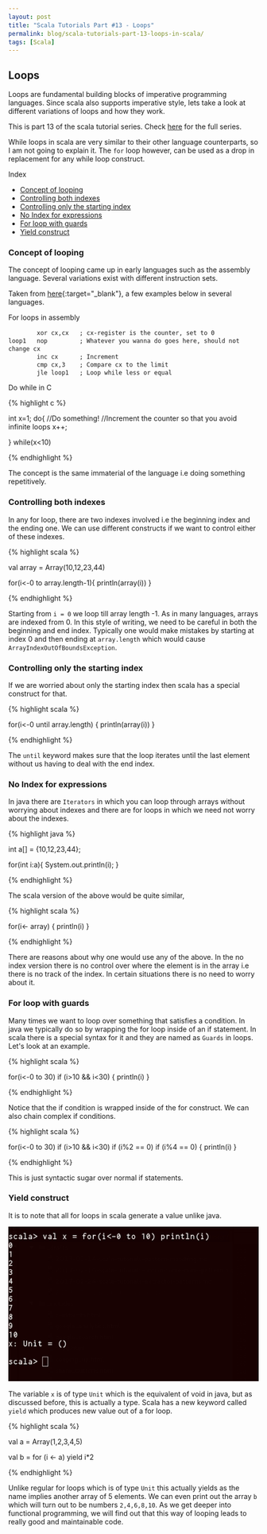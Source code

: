 ```yaml
---
layout: post
title: "Scala Tutorials Part #13 - Loops"
permalink: blog/scala-tutorials-part-13-loops-in-scala/
tags: [Scala]
---
```


Loops
-----

Loops are fundamental building blocks of imperative programming languages. Since scala also supports imperative style, lets take a look at 
different variations of loops and how they work.

This is part 13 of the scala tutorial series. Check [here](/tags/#Scala) for the full series.

While loops in scala are very similar to their other language counterparts, so I am not going to explain it. 
The `for` loop however, can be used as a drop in replacement for any while loop construct.

<i class="fa fa-list-ul space-right"></i> Index

- [Concept of looping](#Concept)
- [Controlling both indexes](#BothIndexes)
- [Controlling only the starting index](#StartingIndex)
- [No Index for expressions](#NoIndex)
- [For loop with guards](#LoopGuards)
- [Yield construct](#Yield)


<h3><b><a name = "Concept" class="inter-header">Concept of looping</a></b></h3>

The concept of looping came up in early languages such as the assembly language. Several variations exist with different instruction sets.

Taken from [here](http://stackoverflow.com/questions/28665528/while-do-while-for-loops-in-assembly-language-emu8086){:target="_blank"}, a few examples below in
several languages.

<i class="fa fa-hashtag" aria-hidden="true"></i> For loops in assembly

            xor cx,cx   ; cx-register is the counter, set to 0
    loop1   nop         ; Whatever you wanna do goes here, should not change cx
            inc cx      ; Increment
            cmp cx,3    ; Compare cx to the limit
            jle loop1   ; Loop while less or equal




<i class="fa fa-hashtag" aria-hidden="true"></i> Do while in C

{% highlight c %}

int x=1;
do{
    //Do something!
    //Increment the counter so that you avoid infinite loops
    x++;
    
}
while(x<10)

{% endhighlight %}

The concept is the same immaterial of the language i.e doing something repetitively.

<h3><b><a name = "BothIndexes" class="inter-header">Controlling both indexes</a></b></h3>

In any for loop, there are two indexes involved i.e the beginning index and the ending one. We can use different constructs 
if we want to control either of these indexes.

{% highlight scala %}

val array = Array(10,12,23,44)

for(i<-0 to array.length-1){
    println(array(i))
  }
  
{% endhighlight %}


Starting from `i = 0` we loop till array length -1. As in many languages, arrays are indexed from 0. In this style of writing, we need to be careful in both the 
beginning and end index. Typically one would make mistakes by starting at index 0 and then ending at `array.length` which would cause `ArrayIndexOutOfBoundsException`.

<h3><b><a name = "StartingIndex" class="inter-header">Controlling only the starting index</a></b></h3>

If we are worried about only the starting index then scala has a special construct for that.

{% highlight scala %}

for(i<-0 until array.length) {
    println(array(i))
}
  
{% endhighlight %}

The `until` keyword makes sure that the loop iterates until the last element without us having to deal with the end index.

<h3><b><a name = "NoIndex" class="inter-header">No Index for expressions</a></b></h3>

In java there are `Iterators` in which you can loop through arrays without worrying about indexes and there are for loops in which we need not worry
about the indexes.

{% highlight java %}
 
 int a[] = {10,12,23,44};

 for(int i:a){
  System.out.println(i);
 }

{% endhighlight %}

The scala version of the above would be quite similar,

{% highlight scala %}

for(i<- array) {
    println(i)
}
  
{% endhighlight %}

There are reasons about why one would use any of the above. In the no index version there is no control over where the element is
in the array i.e there is no track of the index. In certain situations there is no need to worry about it.

<h3><b><a name = "LoopGuards" class="inter-header">For loop with guards</a></b></h3>

Many times we want to loop over something that satisfies a condition. In java we typically do so by wrapping the for loop inside of an
if statement. In scala there is a special syntax for it and they are named as `Guards` in loops. Let's look at an example.

{% highlight scala %}

 for(i<-0 to 30)
      if (i>10 && i<30) {
    println(i)
  }


{% endhighlight %}

Notice that the if condition is wrapped inside of the for construct. We can also chain complex if conditions.

{% highlight scala %}

for(i<-0 to 30)
      if (i>10 && i<30)
      if (i%2 == 0)
      if (i%4 == 0)
      {
    println(i)
  }
  
{% endhighlight %}

This is just syntactic sugar over normal if statements.

<h3><b><a name = "Yield" class="inter-header">Yield construct</a></b></h3>

It is to note that all for loops in scala generate a value unlike java.

![Scala loop value](/images/scala_loop_type.png)

The variable `x` is of type `Unit` which is the equivalent of void in java, but as discussed before, this is actually a type. 
Scala has a new keyword called `yield` which produces new value out of a for loop.

{% highlight scala %}

val a = Array(1,2,3,4,5)

val b = for (i <- a) yield i*2

{% endhighlight %}

Unlike regular for loops which is of type `Unit` this actually yields as the name implies another array of 5 elements. 
We can even print out the array `b` which will turn out to be numbers `2,4,6,8,10`.
As we get deeper into functional programming, we will find out that this way of looping leads to really good and maintainable code.


